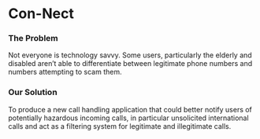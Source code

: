 # Con-Nect
### The Problem
Not everyone is technology savvy. Some users, particularly the elderly and disabled aren’t able to differentiate between legitimate phone numbers and numbers attempting to scam them.

### Our Solution
To produce a new call handling application that could better notify users of potentially hazardous incoming calls, in particular unsolicited international calls and act as a filtering system for legitimate and illegitimate calls.

